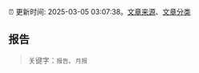 :alarm_clock: 更新时间: 2025-03-05 03:07:38。[文章来源](/README.md)、[文章分类](/TAGS.md)

## 报告


> 关键字：`报告`、`月报`



